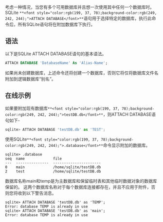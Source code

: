 <font style="color:rgb(51, 51, 51);">考虑一种情况，当您有多个可用数据库并且想一次使用其中任何一个数据库时。SQLite </font>`**<font style="color:rgb(199, 37, 78);background-color:rgb(249, 242, 244);">ATTACH DATABASE</font>**`<font style="color:rgb(51, 51, 51);">语句用于选择特定的数据库，执行此命令后，所有SQLite语句将在附加数据库下执行。</font>

## <font style="color:rgb(51, 51, 51);">语法</font>
<font style="color:rgb(51, 51, 51);">以下是SQLite ATTACH DATABASE语句的基本语法。</font>

```sql
ATTACH DATABASE 'DatabaseName' As 'Alias-Name';
```

<font style="color:rgb(51, 51, 51);">如果尚未创建数据库，上述命令还将创建一个数据库，否则它将仅将数据库文件名附加到逻辑数据库“别名”。</font>

## <font style="color:rgb(51, 51, 51);">在线示例</font>
<font style="color:rgb(51, 51, 51);">如果要附加现有数据库</font>`**<font style="color:rgb(199, 37, 78);background-color:rgb(249, 242, 244);">testDB.db</font>**`<font style="color:rgb(51, 51, 51);">，则ATTACH DATABASE语句如下-</font>

```python
sqlite> ATTACH DATABASE 'testDB.db' as 'TEST';
```

<font style="color:rgb(51, 51, 51);">使用SQLite</font>`**<font style="color:rgb(199, 37, 78);background-color:rgb(249, 242, 244);">.database</font>**`<font style="color:rgb(51, 51, 51);">命令显示附加的数据库。</font>

```plain
sqlite> .database
seq  name             file
---  ---------------  ----------------------
0    main             /home/sqlite/testDB.db
2    test             /home/sqlite/testDB.db
```

<font style="color:rgb(51, 51, 51);">数据库名称main和temp是为主数据库和保留临时表和其他临时数据对象的数据库保留的。 这两个数据库名称对于每个数据库连接都存在，并且不应用于附件，否则您将收到以下警告消息。</font>

```plain
sqlite> ATTACH DATABASE 'testDB.db' as 'TEMP';
Error: database TEMP is already in use
sqlite> ATTACH DATABASE 'testDB.db' as 'main';
Error: database TEMP is already in use
```

